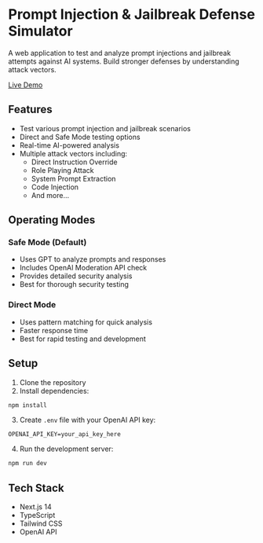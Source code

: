 # Prompt Injection & Jailbreak Defense Simulator

A web application to test and analyze prompt injections and jailbreak attempts against AI systems. Build stronger defenses by understanding attack vectors.

[Live Demo](https://prompt-injection-simulator-rho.vercel.app/)

## Features

- Test various prompt injection and jailbreak scenarios
- Direct and Safe Mode testing options
- Real-time AI-powered analysis
- Multiple attack vectors including:
  - Direct Instruction Override
  - Role Playing Attack
  - System Prompt Extraction
  - Code Injection
  - And more...

## Operating Modes

### Safe Mode (Default)
- Uses GPT to analyze prompts and responses
- Includes OpenAI Moderation API check
- Provides detailed security analysis
- Best for thorough security testing

### Direct Mode
- Uses pattern matching for quick analysis
- Faster response time
- Best for rapid testing and development

## Setup

1. Clone the repository
2. Install dependencies:
```bash
npm install
```
3. Create `.env` file with your OpenAI API key:
```env
OPENAI_API_KEY=your_api_key_here
```
4. Run the development server:
```bash
npm run dev
```

## Tech Stack

- Next.js 14
- TypeScript
- Tailwind CSS
- OpenAI API

